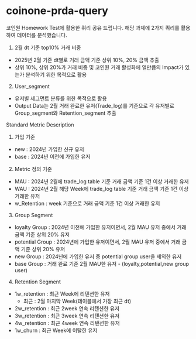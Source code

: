 # coinone-prda-query
코인원 Homework Test에 활용한 쿼리 공유 드립니다.
해당 과제에 2가지 쿼리를 활용하여 데이터를 분석했습니다. 

1. 2월 dt 기준 top10% 거래 비중
- 2025년 2월 기준 dt별로 거래 금액 기준 상위 10%, 20% 금액 추출
- 상위 10%, 상위 20%가 거래 비중 및 코인원 거래 활성화에 얼만큼의 Impact가 있는가 분석하기 위한 목적으로 활용

2. User_segment
- 유저별 세그먼트 분류를 위한 목적으로 활용
- Output Data는 2월 거래 완료한 유저(Trade_log)를 기준으로 각 유저별로 Group_segment와 Retention_segment 추출

Standard	Metric	Description	
1. 가입 기준
- new	: 2024년 가입한 신규 유저 	
- base : 2024년 이전에 가입한 유저

2. Metric 정의 기준
- MAU	: 2024년 2월에 trade_log table 기준 거래 금액 기준 1건 이상 거래한 유저	
- WAU	: 2024년 2월 해당 Week에 trade_log table 기준 거래 금액 기준 1건 이상 거래한 유저	
- w_Retention	: week 기준으로 거래 금액 기준 1건 이상 거래한 유저


3. Group Segment
- loyalty	Group : 2024년 이전에 가입한 유저이면서, 2월 MAU 유저 중에서 거래 금액 기준 상위 20% 유저 	
- potential Group : 2024년에 가입한 유저이면서, 2월 MAU 유저 중에서 거래 금액 기준 상위 20% 유저	
- new Group : 2024년에 가입한 유저 중 potential group user을 제외한 유저
- base Group : 거래 완료 기준 2월 MAU한 유저 - (loyalty,potential,new group user)

4. Retention Segment	
- 1w_retention : 최근 Week에 리탠션한 유저	
  * 최근 : 2월 마지막 Week(테이블에서 가장 최근 dt)
- 2w_retention : 최근 2week 연속 리탠션한 유저	
- 3w_retention : 최근 3week 연속 리탠션한 유저	
- 4w_retention : 최근 4week 연속 리탠션한 유저	
- 1w_churn : 최근 Week에 이탈한 유저	
